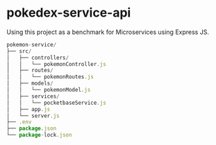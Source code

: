 # pokedex-service-api

Using this project as a benchmark for Microservices using Express JS.

```js
pokemon-service/
├── src/
│   ├── controllers/
│   │   └── pokemonController.js
│   ├── routes/
│   │   └── pokemonRoutes.js
│   ├── models/
│   │   └── pokemonModel.js
│   ├── services/
│   │   └── pocketbaseService.js
│   ├── app.js
│   └── server.js
├── .env
├── package.json
└── package-lock.json
```

